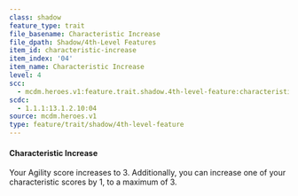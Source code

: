 ```yaml
---
class: shadow
feature_type: trait
file_basename: Characteristic Increase
file_dpath: Shadow/4th-Level Features
item_id: characteristic-increase
item_index: '04'
item_name: Characteristic Increase
level: 4
scc:
  - mcdm.heroes.v1:feature.trait.shadow.4th-level-feature:characteristic-increase
scdc:
  - 1.1.1:13.1.2.10:04
source: mcdm.heroes.v1
type: feature/trait/shadow/4th-level-feature
---
```


#### Characteristic Increase

Your Agility score increases to 3. Additionally, you can increase one of your characteristic scores by 1, to a maximum of 3.
